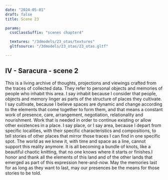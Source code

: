 ```yaml
---
date: "2024-05-01"
draft: false
title: Scene 23

params:
  cssClassSuffix: "scenes chapter4"

  textures: "/3dmodels/23_otas/textures"
  gltfsource: "/3dmodels/23_otas/23_otas.gltf"

---
```

## IV - Saracura - scene 2
<canvas id="c"></canvas>

This is a living archive of thoughts, projections and viewings crafted from the traces of collected data. They refer to personal objects and memories of people who inhabit this area. I say inhabit because I consider that people, objects and memory linger as parts of the structure of places they cultivate. I say cultivate, because I believe spaces are dynamic and change according to the elements that come together to form them, and that means a constant work of presence, care, arrangement, negotiation, relationality and nourishment. Work that is needed in order to continue existing or allow other existences in a place. I say place, or I say area, because I depart from specific localities, with their specific characteristics and compositions, to tell stories of other places that mirror those traces I can find in one specific spot. The world as we knew it, with time and space as a line, cannot support this reality anymore. It is all becoming a bundle of knots, like a beautiful chaotic knitting, that no one knows where it starts or finishes.I honor and thank all the elements of this land and of the other lands that emerged as part of this expression here-and-now. May the memories last for as long as they want to last, may our presences be the means for those stories to be told.
